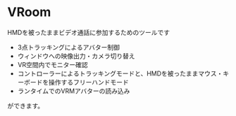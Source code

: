 # VRoom
HMDを被ったままビデオ通話に参加するためのツールです

- 3点トラッキングによるアバター制御
- ウィンドウへの映像出力・カメラ切り替え
- VR空間内でモニター確認
- コントローラーによるトラッキングモードと、HMDを被ったままマウス・キーボードを操作するフリーハンドモード
- ランタイムでのVRMアバターの読み込み 

ができます。
